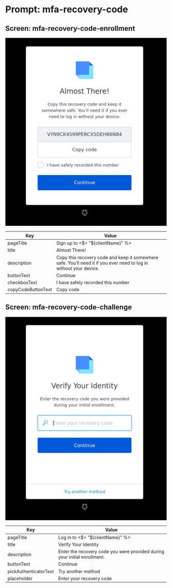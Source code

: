 # Prompt: mfa-recovery-code

## Screen: mfa-recovery-code-enrollment

<p style="text-align: center;">
  <img alt="mfa-recovery-code-enrollment reference screenshot" class="ul-prompt-screenshot" data-ul-prompt="mfa-recovery-code-enrollment" src="/media/articles/universal-login/text-customization/mfa-recovery-code-enrollment.png" />
</p>

|Key|Value|
|----------|----------|
|pageTitle|Sign up to <$= "${clientName}" %>|
|title|Almost There!|
|description|Copy this recovery code and keep it somewhere safe. You’ll need it if you ever need to log in without your device.|
|buttonText|Continue|
|checkboxText|I have safely recorded this number|
|copyCodeButtonText|Copy code|

## Screen: mfa-recovery-code-challenge

<p style="text-align: center;">
  <img alt="mfa-recovery-code-challenge reference screenshot" class="ul-prompt-screenshot" data-ul-prompt="mfa-recovery-code-challenge" src="/media/articles/universal-login/text-customization/mfa-recovery-code-challenge.png" />
</p>

|Key|Value|
|----------|----------|
|pageTitle|Log in to <$= "${clientName}" %>|
|title|Verify Your Identity|
|description|Enter the recovery code you were provided during your initial enrollment.|
|buttonText|Continue|
|pickAuthenticatorText|Try another method|
|placeholder|Enter your recovery code|
